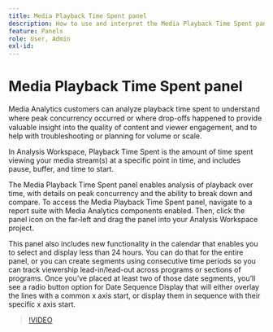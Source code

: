 ```yaml
---
title: Media Playback Time Spent panel
description: How to use and interpret the Media Playback Time Spent panel in Analysis Workspace.
feature: Panels
role: User, Admin
exl-id:
---
```


# Media Playback Time Spent panel

Media Analytics customers can analyze playback time spent to understand where peak concurrency occurred or where drop-oﬀs happened to provide valuable insight into the quality of content and viewer engagement, and to help with troubleshooting or planning for volume or scale.

In Analysis Workspace, Playback Time Spent is the amount of time spent viewing your media stream(s) at a specific point in time, and includes pause, buffer, and time to start.

The Media Playback Time Spent panel enables analysis of playback over time, with details on peak concurrency and the ability to break down and compare. To access the Media Playback Time Spent panel, navigate to a report suite with Media Analytics components enabled. Then, click the panel icon on the far-left and drag the panel into your Analysis Workspace project.

This panel also includes new functionality in the calendar that enables you to select and display less than 24 hours. You can do that for the entire panel, or you can create segments using consecutive time periods so you can track viewership lead-in/lead-out across programs or sections of programs. Once you’ve placed at least two of those date segments, you’ll see a radio button option for Date Sequence Display that will either overlay the lines with a common x axis start, or display them in sequence with their specific x axis start.

>[!VIDEO](https://video.tv.adobe.com/v/338699)
